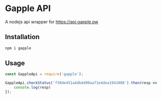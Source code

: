 # Gapple API
A nodejs api wrapper for https://api.gapple.pw

## Installation

```bash
npm i gapple
```

## Usage

```javascript
const GappleApi = require('gapple');

GappleApi.checkStatus('f30de451a4db4d99aa71e4dea1941080').then(resp => {
    console.log(resp)
});
```